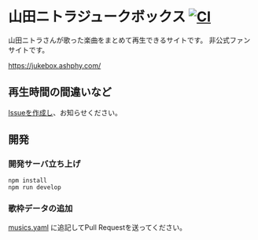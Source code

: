 # 山田ニトラジュークボックス [![CI](https://github.com/ashphy/yamada-nitora-jukebox/actions/workflows/build.yml/badge.svg)](https://github.com/ashphy/yamada-nitora-jukebox/actions/workflows/build.yml)

山田ニトラさんが歌った楽曲をまとめて再生できるサイトです。
非公式ファンサイトです。

https://jukebox.ashphy.com/

## 再生時間の間違いなど

[Issueを作成し](https://github.com/ashphy/yamada-nitora-jukebox/issues/new)、お知らせください。

## 開発

### 開発サーバ立ち上げ

```
npm install
npm run develop
```

### 歌枠データの追加

[musics.yaml](src/data/music.yaml) に追記してPull Requestを送ってください。
